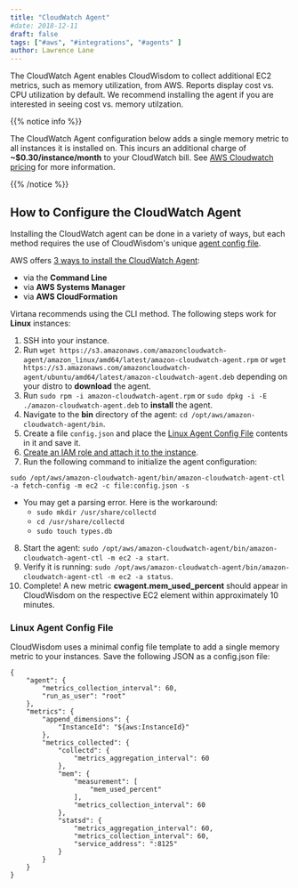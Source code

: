 ```yaml
---
title: "CloudWatch Agent"
#date: 2018-12-11
draft: false
tags: ["#aws", "#integrations", "#agents" ]
author: Lawrence Lane
---
```


The CloudWatch Agent enables CloudWisdom to collect additional EC2 metrics, such as memory utilization, from AWS. Reports display cost vs. CPU utilization by default. We recommend installing the agent if you are interested in seeing cost vs. memory utilzation.

{{% notice info %}}

The CloudWatch Agent configuration below adds a single memory metric to all instances it is installed on. This incurs an additional charge of **~$0.30/instance/month** to your CloudWatch bill. See [AWS Cloudwatch pricing](https://aws.amazon.com/cloudwatch/pricing/) for more information.

{{% /notice %}}


## How to Configure the CloudWatch Agent

Installing the CloudWatch agent can be done in a variety of ways, but each method requires the use of CloudWisdom's unique [agent config file][1].

AWS offers [3 ways to install the CloudWatch Agent](https://docs.aws.amazon.com/AmazonCloudWatch/latest/monitoring/install-CloudWatch-Agent-on-EC2-Instance.html):

- via the **Command Line**
- via **AWS Systems Manager**
- via **AWS CloudFormation**


Virtana recommends using the CLI method. The following steps work for **Linux** instances:

1. SSH into your instance.
2. Run `wget https://s3.amazonaws.com/amazoncloudwatch-agent/amazon_linux/amd64/latest/amazon-cloudwatch-agent.rpm` or `wget https://s3.amazonaws.com/amazoncloudwatch-agent/ubuntu/amd64/latest/amazon-cloudwatch-agent.deb` depending on your distro to **download** the agent.
3. Run `sudo rpm -i amazon-cloudwatch-agent.rpm` or `sudo dpkg -i -E ./amazon-cloudwatch-agent.deb` to **install** the agent.
4. Navigate to the **bin** directory of the agent: `cd /opt/aws/amazon-cloudwatch-agent/bin`.
5. Create a file `config.json` and place the [Linux Agent Config File][2] contents in it and save it.
6. [Create an IAM role and attach it to the instance](https://docs.aws.amazon.com/AmazonCloudWatch/latest/monitoring/create-iam-roles-for-cloudwatch-agent-commandline.html).
7. Run the following command to initialize the agent configuration:
```
sudo /opt/aws/amazon-cloudwatch-agent/bin/amazon-cloudwatch-agent-ctl -a fetch-config -m ec2 -c file:config.json -s
```
   - You may get a parsing error. Here is the workaround:
     - `sudo mkdir /usr/share/collectd`
     - `cd /usr/share/collectd`
     - `sudo touch types.db`

8. Start the agent: `sudo /opt/aws/amazon-cloudwatch-agent/bin/amazon-cloudwatch-agent-ctl -m ec2 -a start`.
9. Verify it is running: `sudo /opt/aws/amazon-cloudwatch-agent/bin/amazon-cloudwatch-agent-ctl -m ec2 -a status`.
10. Complete! A new metric **cwagent.mem_used_percent** should appear in CloudWisdom on the respective EC2 element within approximately 10 minutes.

### Linux Agent Config File

 CloudWisdom uses a minimal config file template to add a single memory metric to your instances. Save the following JSON as a config.json file:

```
{
    "agent": {
        "metrics_collection_interval": 60,
        "run_as_user": "root"
    },
    "metrics": {
        "append_dimensions": {
            "InstanceId": "${aws:InstanceId}"
        },
        "metrics_collected": {
            "collectd": {
                "metrics_aggregation_interval": 60
            },
            "mem": {
                "measurement": [
                    "mem_used_percent"
                ],
                "metrics_collection_interval": 60
            },
            "statsd": {
                "metrics_aggregation_interval": 60,
                "metrics_collection_interval": 60,
                "service_address": ":8125"
            }
        }
    }
}

```

[1]: /integrations/agents/cloudwatch-agent/#linux-agent-config-file
[2]: /integrations/agents/cloudwatch-agent/#linux-agent-config-file
